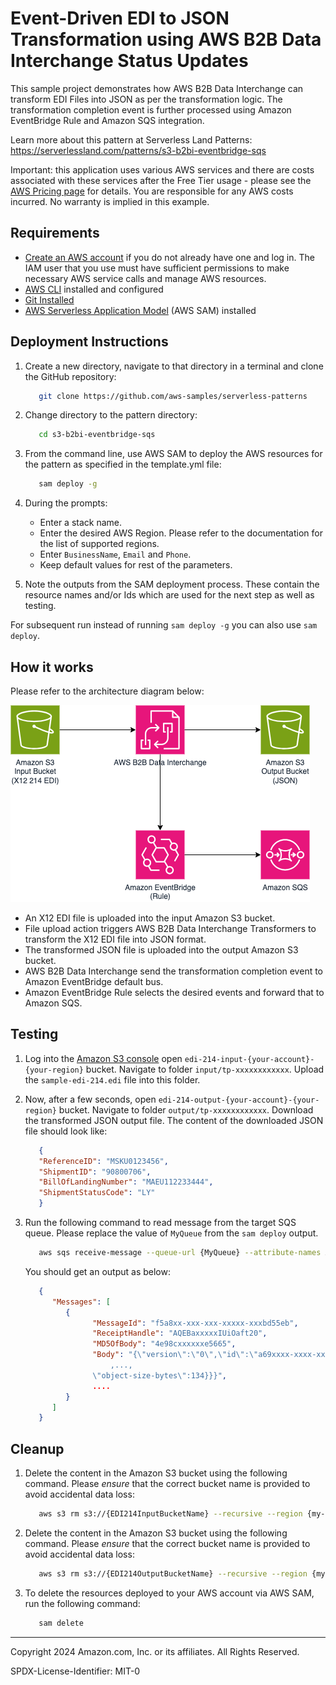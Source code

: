 # Event-Driven EDI to JSON Transformation using AWS B2B Data Interchange Status Updates

This sample project demonstrates how AWS B2B Data Interchange can transform EDI Files into JSON as per the transformation logic. The transformation completion event is further processed using Amazon EventBridge Rule and Amazon SQS integration.


Learn more about this pattern at Serverless Land Patterns: https://serverlessland.com/patterns/s3-b2bi-eventbridge-sqs

Important: this application uses various AWS services and there are costs associated with these services after the Free Tier usage - please see the [AWS Pricing page](https://aws.amazon.com/pricing/) for details. You are responsible for any AWS costs incurred. No warranty is implied in this example.

## Requirements

- [Create an AWS account](https://portal.aws.amazon.com/gp/aws/developer/registration/index.html) if you do not already have one and log in. The IAM user that you use must have sufficient permissions to make necessary AWS service calls and manage AWS resources.
- [AWS CLI](https://docs.aws.amazon.com/cli/latest/userguide/install-cliv2.html) installed and configured
- [Git Installed](https://git-scm.com/book/en/v2/Getting-Started-Installing-Git)
- [AWS Serverless Application Model](https://docs.aws.amazon.com/serverless-application-model/latest/developerguide/serverless-sam-cli-install.html) (AWS SAM) installed


## Deployment Instructions

1. Create a new directory, navigate to that directory in a terminal and clone the GitHub repository:
   ```bash
      git clone https://github.com/aws-samples/serverless-patterns
   ```

2. Change directory to the pattern directory:
   ```bash
      cd s3-b2bi-eventbridge-sqs
   ```

3. From the command line, use AWS SAM to deploy the AWS resources for the pattern as specified in the template.yml file:
   ```bash
      sam deploy -g
   ```

4. During the prompts:
   - Enter a stack name.
   - Enter the desired AWS Region. Please refer to the documentation for the list of supported regions.
   - Enter `BusinessName`, `Email` and `Phone`.
   - Keep default values for rest of the parameters.

5. Note the outputs from the SAM deployment process. These contain the resource names and/or Ids which are used for the next step as well as testing.

For subsequent run instead of running `sam deploy -g` you can also use `sam deploy`.


## How it works

Please refer to the architecture diagram below:

![End to End Architecture](images/architecture.png)

* An X12 EDI file is uploaded into the input Amazon S3 bucket.
* File upload action triggers AWS B2B Data Interchange Transformers to transform the X12 EDI file into JSON format.
* The transformed JSON file is uploaded into the output Amazon S3 bucket.
* AWS B2B Data Interchange send the transformation completion event to Amazon EventBridge default bus.
* Amazon EventBridge Rule selects the desired events and forward that to Amazon SQS.

## Testing


1. Log into the [Amazon S3 console](https://s3.console.aws.amazon.com/s3/buckets) open `edi-214-input-{your-account}-{your-region}` bucket. Navigate to folder `input/tp-xxxxxxxxxxxx`. Upload the `sample-edi-214.edi` file into this folder.

2. Now, after a few seconds, open `edi-214-output-{your-account}-{your-region}` bucket. Navigate to folder `output/tp-xxxxxxxxxxxx`.  Download the transformed JSON output file. The content of the downloaded JSON file should look like: 
   ```json
      {
      "ReferenceID": "MSKU0123456",
      "ShipmentID": "90800706",
      "BillOfLandingNumber": "MAEU112233444",
      "ShipmentStatusCode": "LY"
      }
   ```

3. Run the following command to read message from the target SQS queue. Please replace the value of `MyQueue` from the `sam deploy` output.
   ```bash
      aws sqs receive-message --queue-url {MyQueue} --attribute-names All --message-attribute-names All 
   ```
   You should get an output as below:
   ```json
      {
         "Messages": [
            {
                  "MessageId": "f5a8xx-xxx-xxx-xxxxx-xxxbd55eb",
                  "ReceiptHandle": "AQEBaxxxxxIUiOaft20",
                  "MD5OfBody": "4e98cxxxxxxe5665",
                  "Body": "{\"version\":\"0\",\"id\":\"a69xxxx-xxxx-xxxx-xxxx-xxxxx902\",\"detail-type\":\"Transformation Completed\",\"source\":\"aws.b2bi\",
                      ,...,
                  \"object-size-bytes\":134}}}",
                  ....
            }
         ]
      }
   ```   

## Cleanup

1. Delete the content in the Amazon S3 bucket using the following command. Please *ensure* that the correct bucket name is provided to avoid accidental data loss:
   ```bash
      aws s3 rm s3://{EDI214InputBucketName} --recursive --region {my-region}
   ```

2. Delete the content in the Amazon S3 bucket using the following command. Please *ensure* that the correct bucket name is provided to avoid accidental data loss:
   ```bash
      aws s3 rm s3://{EDI214OutputBucketName} --recursive --region {my-region}
   ```

3. To delete the resources deployed to your AWS account via AWS SAM, run the following command:
   ```bash
      sam delete
   ```

---

Copyright 2024 Amazon.com, Inc. or its affiliates. All Rights Reserved.

SPDX-License-Identifier: MIT-0

